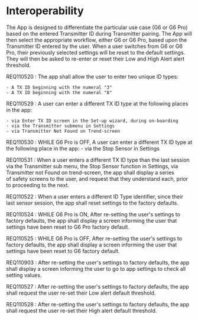 # Interoperability

The App is designed to differentiate the particular use case (G6 or G6 Pro) based on the entered Transmitter ID during Transmitter pairing. The App will then select the appropriate workflow, either G6 or G6 Pro, based upon the Transmitter ID entered by the user. When a user switches from G6 or G6 Pro, their previously selected settings will be reset to the default settings. They will then be asked to re-enter or reset their Low and High Alert alert threshold.

REQ110520
:   The app shall allow the user to enter two unique ID types:

    - A TX ID beginning with the numeral "3"
    - A TX ID beginning with the numeral "8"

REQ110529
:   A user can enter a different TX ID type at the following places in the app:

    - via Enter TX ID screen in the Set-up wizard, during on-boarding
    - via the Transmitter submenu in Settings
    - via Transmitter Not Found on Trend-screen

REQ110530
:   WHILE G6 Pro is OFF,
    A user can enter a different TX ID type at the following place in the app:
    - via the Stop Sensor in Settings

REQ110531
:   When a user enters a different TX ID type than the last session via the Transmitter sub menu, the Stop Sensor function in Settings, via Transmitter not Found on trend-screen, the app shall display a series of safety screens to the user, and request that they understand each, prior to proceeding to the next.

REQ110522
:   When a user enters a different ID Type identifier, since their last sensor session, the app shall reset settings to the factory defaults.

REQ110524
:   WHILE G6 Pro is ON,
    After re-setting the user's settings to factory defaults, the app shall display a screen informing the user that settings have been reset to G6 Pro factory default.

REQ110525
:   WHILE G6 Pro is OFF,
    After re-setting the user's settings to factory defaults, the app shall display a screen informing the user that settings have been reset to G6 factory default.

REQ110903
:   After re-setting the user's settings to factory defaults, the app shall display a screen informing the user to go to app settings to check all setting values.

REQ110527
:   After re-setting the user's settings to factory defaults, the app shall request the user re-set their Low alert default threshold.

REQ110528
:   After re-setting the user's settings to factory defaults, the app shall request the user re-set their High alert default threshold.
